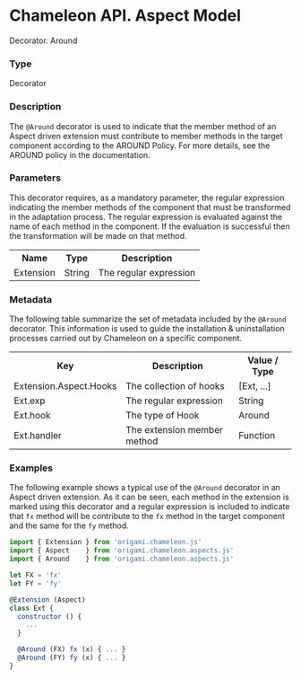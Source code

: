 # Chameleon API. Aspect Model

<p class="lead">Decorator. Around</p>

### Type

Decorator

### Description

The `@Around` decorator is used to indicate that the member method of an Aspect driven extension must contribute to member methods in the target component according to the AROUND Policy. For more details, see the AROUND policy in the documentation.

### Parameters

This decorator requires, as a mandatory parameter, the regular expression indicating the member methods of the component that must be transformed in the adaptation process. The regular expression is evaluated against the name of each method in the component. If the evaluation is successful then the transformation will be made on that method.

<table>
  <tr>
    <th>Name</th>
    <th>Type</th>
    <th>Description</th>
  </tr>
  <tr>
    <td>Extension</td>
    <td>String</td>
    <td>The regular expression</td>
  </tr>
</table>


### Metadata

The following table summarize the set of metadata included by the `@Around` decorator. This information is used to guide the installation & uninstallation processes carried out by Chameleon on a specific component.

<table>
  <tr>
    <th>Key</th>
    <th>Description</th>
    <th>Value / Type</th>
  </tr>
  <tr>
    <td>Extension.Aspect.Hooks</td>
    <td>The collection of hooks</td>
    <td>[Ext, ...]</td>
  </tr>
  <tr>
    <td>Ext.exp</td>
    <td>The regular expression</td>
    <td>String</td>
  </tr>
  <tr>
    <td>Ext.hook</td>
    <td>The type of Hook</td>
    <td>Around</td>
  </tr>
  <tr>
    <td>Ext.handler</td>
    <td>The extension member method</td>
    <td>Function</td>
  </tr>
</table>

### Examples

The following example shows a typical use of the `@Around` decorator in an Aspect driven extension. As it can be seen, each method in the extension is marked using this decorator and a regular expression is included to indicate that `fx` method will be contribute to the `fx` method in the target component and the same for the `fy` method.

```Javascript
import { Extension } from 'origami.chameleon.js'
import { Aspect    } from 'origami.chameleon.aspects.js'
import { Around    } from 'origami.chameleon.aspects.js'

let FX = 'fx'
let FY = 'fy'

@Extension (Aspect)
class Ext {
  constructor () {
    ...
  }

  @Around (FX) fx (x) { ... }
  @Around (FY) fy (x) { ... }
}
```
